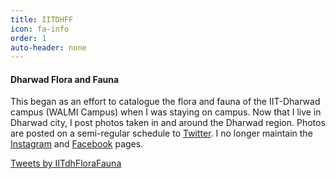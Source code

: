 ```yaml
---
title: IITDHFF
icon: fa-info
order: 1
auto-header: none
---
```


#### Dharwad Flora and Fauna
This began as an effort to catalogue the flora and fauna of the IIT-Dharwad campus (WALMI Campus) when I was staying on campus.
Now that I live in Dharwad city, I post photos taken in and around the Dharwad region. 
Photos are posted on a semi-regular schedule to [Twitter](https://twitter.com/iitdhflorafauna).
I  no longer maintain the [Instagram](https://www.instagram.com/iitdhflorafauna/) and
[Facebook](https://www.facebook.com/pages/category/Environmental-Conservation-Organization/IITDH-Flora-and-Fauna-113679577040064/)
pages.

<a class="twitter-timeline" data-width="300" data-height="600" data-dnt="true" data-theme="light" href="https://twitter.com/IITdhFloraFauna?ref_src=twsrc%5Etfw">Tweets by IITdhFloraFauna</a> <script async src="https://platform.twitter.com/widgets.js" charset="utf-8"></script>
